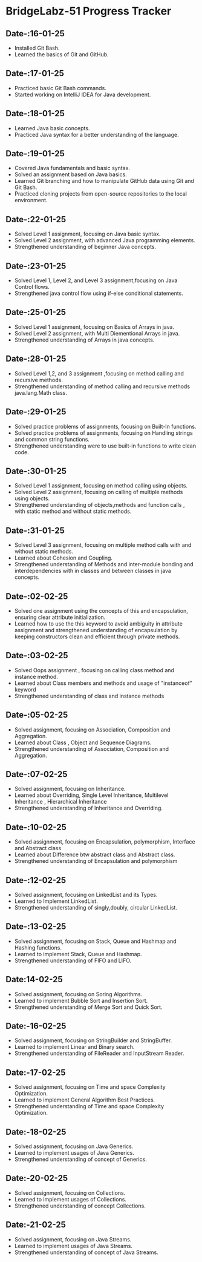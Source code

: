 # BridgeLabz-51 Progress Tracker

## **Date-:16-01-25**
- Installed Git Bash.
- Learned the basics of Git and GitHub.

## **Date-:17-01-25**
- Practiced basic Git Bash commands.
- Started working on IntelliJ IDEA for Java development.

## **Date-:18-01-25**
- Learned Java basic concepts.
- Practiced Java syntax for a better understanding of the language.

## **Date-:19-01-25**
- Covered Java fundamentals and basic syntax.
- Solved an assignment based on Java basics.
- Learned Git branching and how to manipulate GitHub data using Git and Git Bash.
- Practiced cloning projects from open-source repositories to the local environment.

## **Date-:22-01-25**
- Solved Level 1 assignment, focusing on Java basic syntax.
- Solved Level 2 assignment, with advanced Java programming elements.
- Strengthened understanding of beginner Java concepts.

## **Date-:23-01-25**
- Solved Level 1, Level 2, and Level 3 assignment,focusing on Java Control flows.
- Strengthened java control flow using if-else conditional statements.

## **Date-:25-01-25**
- Solved Level 1 assignment, focusing on Basics of Arrays in java.
- Solved Level 2 assignment, with Multi Diementional Arrays in java.
- Strengthened understanding of Arrays in java concepts.

## **Date-:28-01-25**
- Solved Level 1,2, and 3 assignment ,focusing on method calling and recursive methods.
- Strengthened understanding of method calling and recursive methods java.lang.Math class.

## **Date-:29-01-25**
- Solved practice problems of assignments, focusing on Built-In functions.
- Solved practice problems of assignments, focusing on Handling strings and common string functions. 
- Strengthened understanding were to use built-in functions to write clean code.

## **Date-:30-01-25**
- Solved Level 1 assignment, focusing on method calling using objects.
- Solved Level 2 assignment, focusing on calling of multiple methods using objects.
- Strengthened understanding of objects,methods and function calls , with static method and without static methods.

## **Date-:31-01-25**
- Solved Level 3 assignment, focusing on multiple method calls with and without static methods.
- Learned about Cohesion and Coupling.
- Strengthened understanding of Methods and inter-module bonding and interdependencies with in classes and between classes in java concepts.

## **Date-:02-02-25**
- Solved one assignment using the concepts of this and encapsulation, ensuring clear attribute initialization.
- Learned how to use the this keyword to avoid ambiguity in attribute assignment and strengthened understanding of encapsulation by keeping constructors clean and efficient through private methods.

## **Date-:03-02-25**
- Solved Oops assignment , focusing on calling class method and instance method.
- Learned about Class members and methods and usage of "instanceof" keyword
- Strengthened understanding of class and instance methods

## **Date-:05-02-25**
- Solved assignment, focusing on Association, Composition and Aggregation.
- Learned about Class , Object and Sequence Diagrams.
- Strengthened understanding of Association, Composition and Aggregation.

## **Date-:07-02-25**
- Solved assignment, focusing on Inheritance.
- Learned about Overriding, Single Level Inheritance, Multilevel Inheritance , Hierarchical Inheritance
- Strengthened understanding of Inheritance and Overriding.

## **Date-:10-02-25**
- Solved assignment, focusing on Encapsulation, polymorphism, Interface and Abstract class
- Learned about Difference btw abstract class and Abstract class.
- Strengthened understanding of Encapsulation and polymorphism

## **Date-:12-02-25**
- Solved assignment, focusing on LinkedList and its Types.
- Learned to Implement LinkedList.
- Strengthened understanding of singly,doubly, circular LinkedList.

## **Date-:13-02-25**
- Solved assignment, focusing on Stack, Queue and Hashmap and Hashing functions.
- Learned to implement Stack, Queue and Hashmap.
- Strengthened understanding of FIFO and LIFO.

## **Date:14-02-25**
- Solved assignment, focusing on Soring Algorithms.
- Learned to implement Bubble Sort and Insertion Sort.
- Strengthened understanding of Merge Sort and Quick Sort.

## **Date:-16-02-25**
- Solved assignment, focusing on StringBuilder and StringBuffer.
- Learned to implement Linear and Binary search.
- Strengthened understanding of FileReader and InputStream Reader.

## **Date:-17-02-25**
- Solved assignment, focusing on Time and space Complexity Optimization.
- Learned to implement General Algorithm Best Practices.
- Strengthened understanding of Time and space Complexity Optimization.

## **Date:-18-02-25**
- Solved assignment, focusing on Java Generics.
- Learned to implement usages of Java Generics.
- Strengthened understanding of concept of Generics.

## **Date:-20-02-25**
- Solved assignment, focusing on Collections.
- Learned to implement usages of Collections.
- Strengthened understanding of concept Collections.

## **Date:-21-02-25**
- Solved assignment, focusing on Java Streams.
- Learned to implement usages of Java Streams. 
- Strengthened understanding of concept of Java Streams.
